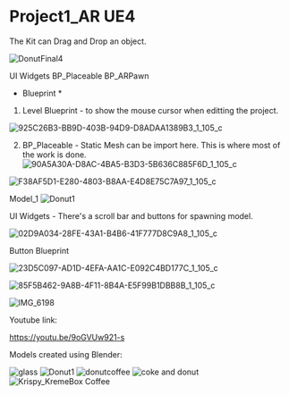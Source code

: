 # Project1_AR UE4 
The Kit can Drag and Drop an object.

![DonutFinal4](https://user-images.githubusercontent.com/64766737/83384843-0c931d80-a423-11ea-9d80-a8c29386f2cb.png)
  
 UI Widgets
 BP_Placeable
 BP_ARPawn
 
 
 * Blueprint *
 1. Level Blueprint - to show the mouse cursor when editting the project.
 
 ![925C26B3-BB9D-403B-94D9-D8ADAA1389B3_1_105_c](https://user-images.githubusercontent.com/64766737/83485275-ab7e4f00-a4e1-11ea-92ea-217187abb7ae.jpeg)

 2. BP_Placeable - Static Mesh can be import here. This is where most of the work is done.
 ![90A5A30A-D8AC-4BA5-B3D3-5B636C885F6D_1_105_c](https://user-images.githubusercontent.com/64766737/83375755-e5305680-a40a-11ea-9328-19e27b555da3.jpeg)

 ![F38AF5D1-E280-4803-B8AA-E4D8E75C7A97_1_105_c](https://user-images.githubusercontent.com/64766737/83375387-af3ea280-a409-11ea-8728-a5161724da90.jpeg)

Model_1 
 ![Donut1](https://user-images.githubusercontent.com/64766737/83384496-53344800-a422-11ea-80e4-1f02f6fff82f.png)

UI Widgets - There's a scroll bar and buttons for spawning model.

![02D9A034-28FE-43A1-B4B6-41F777D8C9A8_1_105_c](https://user-images.githubusercontent.com/64766737/83382903-0dc24b80-a41f-11ea-9761-3f5db9ca5add.jpeg)

Button Blueprint 

![23D5C097-AD1D-4EFA-AA1C-E092C4BD177C_1_105_c](https://user-images.githubusercontent.com/64766737/83323530-661c1080-a29a-11ea-8dd3-739f3a8edcfe.jpeg)


![85F5B462-9A8B-4F11-8B4A-E5F99B1DBB8B_1_105_c](https://user-images.githubusercontent.com/64766737/83323601-f5292880-a29a-11ea-8e26-a9d65d01cc8e.jpeg)

 
![IMG_6198](https://user-images.githubusercontent.com/64766737/83323420-a3cc6980-a299-11ea-907a-3a12619b90a8.PNG)

Youtube link:

https://youtu.be/9oGVUw921-s

Models created using Blender:

![glass](https://user-images.githubusercontent.com/64766737/83475702-d6f53f80-a4c9-11ea-9687-1441cf971d9e.png)
![Donut1](https://user-images.githubusercontent.com/64766737/83475705-d9579980-a4c9-11ea-9297-5ec60e58cd9b.png)
![donutcoffee](https://user-images.githubusercontent.com/64766737/83475710-db215d00-a4c9-11ea-8daa-96a651a371a1.png)
![coke and donut](https://user-images.githubusercontent.com/64766737/83475876-394e4000-a4ca-11ea-94a3-44fbb858648b.png)
![Krispy_KremeBox Coffee](https://user-images.githubusercontent.com/64766737/83475880-3bb09a00-a4ca-11ea-9438-5c959ffe2404.png)


